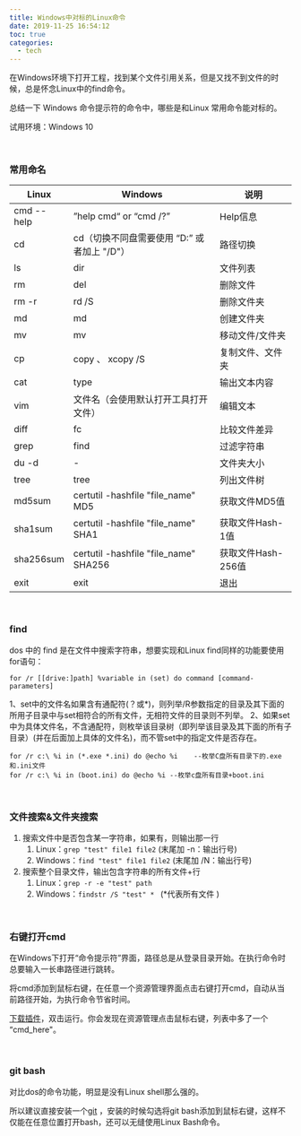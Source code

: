 ```yaml
---
title: Windows中对标的Linux命令
date: 2019-11-25 16:54:12
toc: true
categories:
  - tech
---
```


在Windows环境下打开工程，找到某个文件引用关系，但是又找不到文件的时候，总是怀念Linux中的find命令。

总结一下 Windows 命令提示符的命令中，哪些是和Linux 常用命令能对标的。

<!--more-->

试用环境：Windows 10

<br/>

### 常用命名

| Linux      | Windows                                      | 说明               |
| ---------- | -------------------------------------------- | ------------------ |
| cmd --help | ”help cmd“ or  “cmd /?”                      | Help信息           |
| cd         | cd（切换不同盘需要使用  “D:” 或者加上 "/D"） | 路径切换           |
| ls         | dir                                          | 文件列表           |
| rm         | del                                          | 删除文件           |
| rm -r      | rd /S                                        | 删除文件夹         |
| md         | md                                           | 创建文件夹         |
| mv         | mv                                           | 移动文件/文件夹    |
| cp         | copy 、 xcopy /S                             | 复制文件、文件夹   |
| cat        | type                                         | 输出文本内容       |
| vim        | 文件名（会使用默认打开工具打开文件）         | 编辑文本           |
| diff       | fc                                           | 比较文件差异       |
| grep       | find                                         | 过滤字符串         |
| du -d      | -                                            | 文件夹大小         |
| tree       | tree                                         | 列出文件树         |
| md5sum     | certutil -hashfile "file_name" MD5           | 获取文件MD5值      |
| sha1sum    | certutil -hashfile "file_name" SHA1          | 获取文件Hash-1值   |
| sha256sum  | certutil -hashfile "file_name" SHA256        | 获取文件Hash-256值 |
| exit       | exit                                         | 退出               |

<br/>

### find

dos 中的 find 是在文件中搜索字符串，想要实现和Linux find同样的功能要使用for语句：

```
for /r [[drive:]path] %variable in (set) do command [command-parameters]
```

1、set中的文件名如果含有通配符(？或*)，则列举/R参数指定的目录及其下面的所用子目录中与set相符合的所有文件，无相符文件的目录则不列举。
2、如果set中为具体文件名，不含通配符，则枚举该目录树（即列举该目录及其下面的所有子目录）(并在后面加上具体的文件名)，而不管set中的指定文件是否存在。

```
for /r c:\ %i in (*.exe *.ini) do @echo %i    --枚举C盘所有目录下的.exe和.ini文件
for /r c:\ %i in (boot.ini) do @echo %i --枚举c盘所有目录+boot.ini
```

<br/>

### 文件搜索&文件夹搜索

1. 搜索文件中是否包含某一字符串，如果有，则输出那一行
   1. Linux：`grep "test" file1 file2` (末尾加 -n：输出行号)
   2. Windows：`find "test" file1 file2` (末尾加 /N：输出行号)
2. 搜索整个目录文件，输出包含字符串的所有文件+行
   1. Linux：`grep -r -e "test" path`
   2. Windows：`findstr /S "test" * ` (\*代表所有文件 )

<br/>

### 右键打开cmd

在Windows下打开“命令提示符”界面，路径总是从登录目录开始。在执行命令时总要输入一长串路径进行跳转。

将cmd添加到鼠标右键，在任意一个资源管理界面点击右键打开cmd，自动从当前路径开始，为执行命令节省时间。

[下载插件](/images/dos-bash/AutoCMD.zip)，双击运行。你会发现在资源管理点击鼠标右键，列表中多了一个 “cmd_here"。

<br/>

### git bash

对比dos的命令功能，明显是没有Linux shell那么强的。

所以建议直接安装一个[git](https://git-scm.com/downloads) ，安装的时候勾选将git bash添加到鼠标右键，这样不仅能在任意位置打开bash，还可以无缝使用Linux Bash命令。